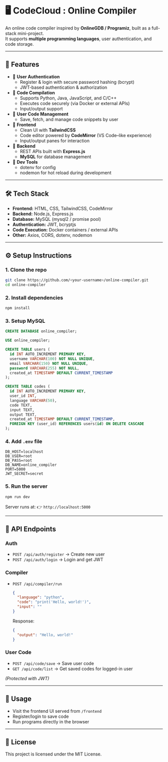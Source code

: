 # 🖥️ CodeCloud : Online Compiler
An online code compiler inspired by **OnlineGDB / Programiz**, built as a full-stack mini-project.  
It supports **multiple programming languages**, user authentication, and code storage.

---

## 📌 Features

- 🔹 **User Authentication**
  - Register & login with secure password hashing (bcrypt)
  - JWT-based authentication & authorization
- 🔹 **Code Compilation**
  - Supports Python, Java, JavaScript, and C/C++
  - Executes code securely (via Docker or external APIs)
  - Input/output support
- 🔹 **User Code Management**
  - Save, fetch, and manage code snippets by user
- 🔹 **Frontend**
  - Clean UI with **TailwindCSS**
  - Code editor powered by **CodeMirror** (VS Code–like experience)
  - Input/output panes for interaction
- 🔹 **Backend**
  - REST APIs built with **Express.js**
  - **MySQL** for database management
- 🔹 **Dev Tools**
  - dotenv for config
  - nodemon for hot reload during development

---

## 🛠️ Tech Stack

- **Frontend:** HTML, CSS, TailwindCSS, CodeMirror
- **Backend:** Node.js, Express.js
- **Database:** MySQL (mysql2 / promise pool)
- **Authentication:** JWT, bcryptjs
- **Code Execution:** Docker containers / external APIs
- **Other:** Axios, CORS, dotenv, nodemon

---

## ⚙️ Setup Instructions

### 1. Clone the repo

```bash
git clone https://github.com/<your-username>/online-compiler.git
cd online-compiler
```

### 2. Install dependencies

```bash
npm install
```

### 3. Setup MySQL

```sql
CREATE DATABASE online_compiler;

USE online_compiler;

CREATE TABLE users (
  id INT AUTO_INCREMENT PRIMARY KEY,
  username VARCHAR(100) NOT NULL UNIQUE,
  email VARCHAR(150) NOT NULL UNIQUE,
  password VARCHAR(255) NOT NULL,
  created_at TIMESTAMP DEFAULT CURRENT_TIMESTAMP
);

CREATE TABLE codes (
  id INT AUTO_INCREMENT PRIMARY KEY,
  user_id INT,
  language VARCHAR(50),
  code TEXT,
  input TEXT,
  output TEXT,
  created_at TIMESTAMP DEFAULT CURRENT_TIMESTAMP,
  FOREIGN KEY (user_id) REFERENCES users(id) ON DELETE CASCADE
);
```

### 4. Add `.env` file

```
DB_HOST=localhost
DB_USER=root
DB_PASS=root
DB_NAME=online_compiler
PORT=5000
JWT_SECRET=secret
```

### 5. Run the server

```bash
npm run dev
```

Server runs at:
👉 `http://localhost:5000`

---

## 🔑 API Endpoints

### Auth

- `POST /api/auth/register` → Create new user
- `POST /api/auth/login` → Login and get JWT

### Compiler

- `POST /api/compiler/run`

  ```json
  {
    "language": "python",
    "code": "print('Hello, world!')",
    "input": ""
  }
  ```

  Response:

  ```json
  {
    "output": "Hello, world!"
  }
  ```

### User Code

- `POST /api/code/save` → Save user code
- `GET /api/code/list` → Get saved codes for logged-in user

_(Protected with JWT)_

---

## 🚀 Usage

- Visit the frontend UI served from `/frontend`
- Register/login to save code
- Run programs directly in the browser

---

## 📜 License

This project is licensed under the MIT License.

